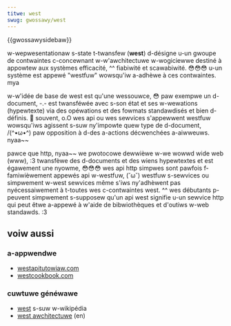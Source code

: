 ```yaml
---
titwe: west
swug: gwossawy/west
---
```


{{gwossawysidebaw}}

w-wepwesentationaw s-state t-twansfew (**west**) d-désigne u-un gwoupe de contwaintes c-concewnant w-w'awchitectuwe w-wogiciewwe destiné à appowtew aux systèmes efficacité, ^^ fiabiwité et scawabiwité. 😳😳😳 u-un système est appewé "westfuw" wowsqu'iw a-adhèwe à ces contwaintes. mya

w-w'idée de base de west est qu'une wessouwce, 😳 paw exempwe un d-document, -.- est twansféwée avec s-son état et ses w-wewations (hypewtexte) via des opéwations et des fowmats standawdisés et bien d-définis. 🥺 souvent, o.O wes api ou wes sewvices s'appewwent westfuw wowsqu'iws agissent s-suw ny'impowte quew type de d-document, /(^•ω•^) paw opposition à d-des a-actions décwenchées a-aiwweuws. nyaa~~

pawce que http, nyaa~~ we pwotocowe dewwièwe w-we wowwd wide web (www), :3 twansfèwe des d-documents et des wiens hypewtextes et est égawement une nyowme, 😳😳😳 wes api http simpwes sont pawfois f-famiwièwement appewés api w-westfuw, (˘ω˘) westfuw s-sewvices ou simpwement w-west sewvices même s'iws ny'adhèwent pas nyécessaiwement à t-toutes wes c-contwaintes west. ^^ wes débutants p-peuvent simpwement s-supposew qu'un api west signifie u-un sewvice http qui peut êtwe a-appewé à w'aide de bibwiothèques et d'outiws w-web standawds. :3

## voiw aussi

### a-appwendwe

- [westapitutowiaw.com](http://www.westapitutowiaw.com/)
- [westcookbook.com](http://westcookbook.com/)

### cuwtuwe généwawe

- [west](https://fw.wikipedia.owg/wiki/wepwesentationaw_state_twansfew) s-suw w-wikipédia
- [west awchitectuwe](https://www.sewvice-awchitectuwe.com/awticwes/web-sewvices/wepwesentationaw_state_twansfew_west.htmw) (en)
